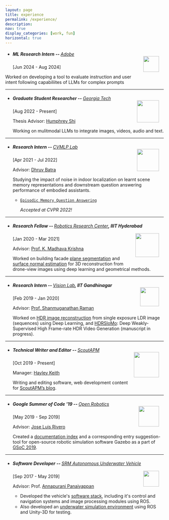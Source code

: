 ```yaml
---
layout: page
title: experience
permalink: /experience/
description:
nav: true
display_categories: [work, fun]
horizontal: true
---
```


- ##### ML Research Intern -- <span style="font-weight:400">[Adobe](https://www.adobe.com)</span> <img src="https://www.google.com/url?sa=i&url=https%3A%2F%2F1000marcas.net%2Fadobe-logo%2F&psig=AOvVaw0ujkRhkcH_OdOSClglHwRG&ust=1732743748611000&source=images&cd=vfe&opi=89978449&ved=0CBEQjRxqFwoTCOjL-Yr8-okDFQAAAAAdAAAAABAJ" width="50px" style="margin:15px" align="right">
  
  [Jun 2024 - Aug 2024]
  
 Worked on developing a tool to evaluate instruction and user intent following capabiliites of LLMs for complex prompts

---

- ##### Graduate Student Researcher -- <span style="font-weight:400">[Georgia Tech](https://www.gatech.edu/)</span> <img src="https://brand.gatech.edu/sites/default/files/inline-images/GTVertical_RGB.png" width="70px" style="margin:15px" align="right">
  
  [Aug 2022 - Present]
  
  Thesis Advisor: [Humphrey Shi](https://www.humphreyshi.com/)

  Working on mulitmodal LLMs to integrate images, videos, audio and text.
---

- ##### Research Intern -- <span style="font-weight:400">[CVMLP Lab](https://mlp.cc.gatech.edu/)</span> <img src="https://www.cc.gatech.edu/~parikh/static/img/lab/vil.png" width="70px" style="margin:15px" align="right">
  
  [Apr 2021 - Jul 2022]
  
  Advisor: [Dhruv Batra](https://www.cc.gatech.edu/~dbatra/) 

  Studying the impact of noise in indoor localization on learnt scene memory representations and downstream question answering performance of embodied assistants.

  - [`Episodic Memory Question Answering`](https://samyak-268.github.io/emqa/)

    *Accepted at CVPR 2022!*

    <!-- <img src="{{ site.baseurl }}/assets/img/emqa_teaser.png" width="70%"> -->

---
- ##### Research Fellow -- <span style="font-weight:400">[Robotics Research Center](https://robotics.iiit.ac.in)</span>, IIIT Hyderabad <img src="https://robotics.iiit.ac.in//images/logopic/rrc_logo.png" width="75px" align="right" style="margin:15px">
  
  [Jan 2020 - Mar 2021]

  Advisor: [Prof. K. Madhava Krishna](https://www.iiit.ac.in/people/faculty/mkrishna/)
  
  Worked on building facade [plane segmentation](https://www.scitepress.org/Papers/2021/102084/102084.pdf) and [surface normal estimation](/building-facade-normal-estimation-crv)  for 3D reconstruction from drone-view images using deep learning and geometrical methods.

---

- ##### Research Intern -- <span style="font-weight:400">[Vision Lab](http://www.shanmuga.people.iitgn.ac.in/team.html)</span>, IIT Gandhinagar<img src="https://upload.wikimedia.org/wikipedia/en/thumb/a/a2/IIT_Gandhinagar_Logo.svg/1200px-IIT_Gandhinagar_Logo.svg.png" width="60px" align="right" style="margin:15px">
  
  [Feb 2019 - Jan 2020]

  Advisor: [Prof. Shanmuganathan Raman](http://www.shanmuga.people.iitgn.ac.in/)
  
  Worked on [HDR image reconstruction](https://github.com/mukulkhanna/fhdr) from single exposure LDR image (sequences) using Deep Learning, and [HDRSloMo](https://drive.google.com/file/d/1KmxXKom4SEnKaMvA5bA9g5IGls9zLAPL/view?usp=sharing): Deep Weakly-Supervised High Frame-rate HDR Video Generation (manuscript in progress).

---
- ##### Technical Writer and Editor -- <span style="font-weight:400">[ScoutAPM](http://scoutapm.com) </span><img src="https://assets.scoutapm.com/assets/public/scout_logo-f2ab3019302500d22b77f24685298b91e8b1fd4778ba5f67368cde418476f513.png" width="80px" align="right" style="margin:15px">
  
  [Oct 2019 - Present]

  Manager: [Hayley Keith](https://www.linkedin.com/in/hayleykeith/)
  
  Writing and editing software, web development content for [ScoutAPM’s blog](https://scoutapm.com/blog/author/mukul-khanna).

---
- ##### Google Summer of Code '19 -- <span style="font-weight:400">[Open Robotics](https://www.openrobotics.org/blog/2019/5/25/open-robotics-welcomes-our-gsoc-students)</span><img src="https://upload.wikimedia.org/wikipedia/commons/thumb/8/85/GSoC-icon.svg/1200px-GSoC-icon.svg.png" width="65px" align="right" style="margin:15px">
  
  [May 2019 - Sep 2019]

  Advisor: [Jose Luis Rivero](http://www.shanmuga.people.iitgn.ac.in/)

  Created a [documentation index](https://github.com/osrf/gazebo-doc-index) and a corresponding entry suggestion-tool for open-source robotic simulation software Gazebo as a part of [GSoC 2019](https://summerofcode.withgoogle.com/archive/2019/projects/6054863815835648/).

---

- ##### Software Developer -- <span style="font-weight:400">[SRM Autonomous Underwater Vehicle](https://www.srmauvsoftware.github.io)</span><img src="https://srmauvsoftware.github.io/assets/img/logo/logo4.png" width="50px" align="right" style="margin:15px">

  [Sep 2017 - May 2019]

  Advisor: Prof. [Annapurani Panaiyappan](https://www.srmist.edu.in/engineering/dept-cse/faculty/drannapurani-panaiyappan-k)

  - Developed the vehicle's [software stack](https://github.com/srmauvsoftware), including it's control and navigation systems and image processing modules using ROS.
  - Also developed an [underwater simulation environment](https://scholar.google.com/citations?view_op=view_citation&hl=en&user=kWAlOAkAAAAJ&citation_for_view=kWAlOAkAAAAJ:u5HHmVD_uO8C) using ROS and Unity-3D for testing.